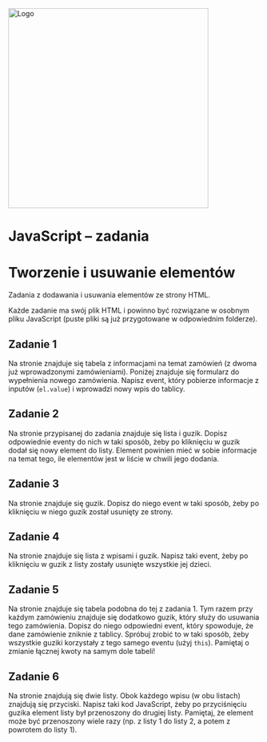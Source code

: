 <img alt="Logo" src="http://coderslab.pl/svg/logo-coderslab.svg" width="400">

# JavaScript &ndash; zadania
# Tworzenie i usuwanie elementów

Zadania z dodawania i usuwania elementów ze strony HTML.

Każde zadanie ma swój plik HTML i powinno być rozwiązane w osobnym pliku JavaScript (puste pliki są już przygotowane w odpowiednim folderze).

## Zadanie 1
Na stronie znajduje się tabela z informacjami na temat zamówień (z dwoma już wprowadzonymi zamówieniami).
Poniżej znajduje się formularz do wypełnienia nowego zamówienia. Napisz event, który pobierze informacje z inputów (```el.value```) i wprowadzi nowy wpis do tablicy.

## Zadanie 2
Na stronie przypisanej do zadania znajduje się lista i guzik. Dopisz odpowiednie eventy do nich w taki sposób, żeby po kliknięciu w guzik dodał się nowy element do listy. Element powinien mieć w sobie informacje na temat tego, ile elementów jest w liście w chwili jego dodania.

## Zadanie 3
Na stronie znajduje się guzik. Dopisz do niego event w taki sposób, żeby po kliknięciu w niego guzik został usunięty ze strony.

## Zadanie 4
Na stronie znajduje się lista z wpisami i guzik. Napisz taki event, żeby po kliknięciu w guzik z listy zostały usunięte wszystkie jej dzieci.

## Zadanie 5
Na stronie znajduje się tabela podobna do tej z zadania 1. Tym razem przy każdym zamówieniu znajduje się dodatkowo guzik, który służy do usuwania tego zamówienia.
Dopisz do niego odpowiedni event, który spowoduje, że dane zamówienie zniknie z tablicy. Spróbuj zrobić to w taki sposób, żeby wszystkie guziki korzystały z tego samego eventu (użyj ```this```).
Pamiętaj o zmianie łącznej kwoty na samym dole tabeli!

## Zadanie 6
Na stronie znajdują się dwie listy. Obok każdego wpisu (w obu listach) znajdują się przyciski.
Napisz taki kod JavaScript, żeby po przyciśnięciu guzika element listy był przenoszony do drugiej listy.
Pamiętaj, że element może być przenoszony wiele razy (np. z listy 1 do listy 2, a potem z powrotem do listy 1).
